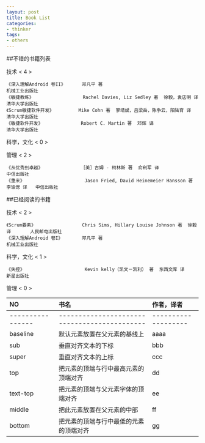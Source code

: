 ```yaml
---
layout: post
title: Book List
categories:
- thinker
tags:
- others
---
```



##不错的书籍列表


技术 < 4 >

	《深入理解Android 卷II》      邓凡平 著                                            机械工业出版社
	《敏捷教练》                  Rachel Davies, Liz Sedley 著  徐毅，袁店明 译        清华大学出版社
	《Scrum敏捷软件开发》         Mike Cohn 著  寥靖斌，吕梁岳，陈争云，阳陆育 译      清华大学出版社
	《敏捷软件开发》              Robert C. Martin 著  邓辉 译                         清华大学出版社


科学，文化 < 0 >


管理 < 2 >

	《从优秀到卓越》              ［美］吉姆 - 柯林斯 著  俞利军 译                     中信出版社
	《重来》                      Jason Fried, David Heinemeier Hansson 著  李瑜偲 译   中信出版社



##已经阅读的书籍

技术 < 2 >

	《Scrum要素》                 Chris Sims, Hillary Louise Johnson 著  徐毅 译       人民邮电出版社
	《深入理解Android 卷I》       邓凡平 著                                            机械工业出版社


科学，文化 < 1 >

	《失控》                      Kevin kelly（凯文－凯利） 著  东西文库 译            新星出版社


管理 < 0 >


NO              | 书名                                       | 作者，译者
:---------------|:-------------------------------------------|:-------------------
----------------|--------------------------------------------|-------------------
baseline        | 默认元素放置在父元素的基线上               | aaaa
sub             | 垂直对齐文本的下标                         | bbb
super           | 垂直对齐文本的上标                         | ccc
top             | 把元素的顶端与行中最高元素的顶端对齐       | dd
text-top        | 把元素的顶端与父元素字体的顶端对齐         | ee
middle          | 把此元素放置在父元素的中部                 | ff
bottom          | 把元素的顶端与行中最低的元素的顶端对齐     | gg


